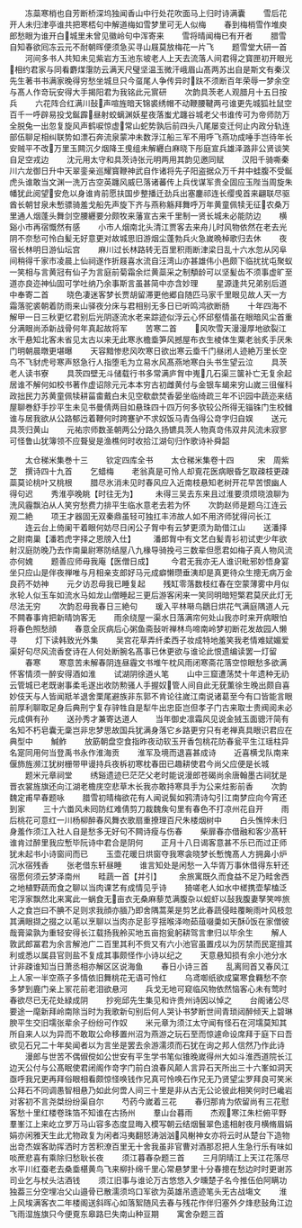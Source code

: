 <!-- { "loadSidebar": true } -->
　　冻蘂寒梢也自芳断桥深坞独闻香山中行处花吹面马上归时诗满囊
　　雪后花开人未归津亭谁共把寒桮句中解道梅如雪梦里可无人似梅
　　春到梅梢雪作堆庾郎愁眼为谁开白城里未曾见徽岭句中浑寄来
　　雪将晴闻梅已有开者
　　腊雪自知春欲囘冻云元不耐朝晖便须急买寻山屐莫放梅花一片飞
　　题雪堂大研一首
　　河间多书人共知未见紫岩方玉池东坡老人上天去流落人间君得之寳匣初开眼光相约君家与同看麝煤霮防云满天尺璧坚温玉微汗峨眉山髙两苏出自是斯文有秦汉先生著书书满家晚得穷愁坐城旦只今虿尾人争传异时趺不须断百年荣辱一梦余空与髙人作竒玩安得大手揭阳君为我铭此元賔研
　　次韵具茨老人观腊月十五日按兵
　　六花阵合红满川鼔声喧旌暗天锦裘绣帽不动鞭腰鞬两弓谁更先城狐社鼠空百千一呼辟易投戈鋋霹昼射蛟螭渊妖星夜落蚩尤躔谷城老父书谁传可为帝师防万全脱兔一出忽复旋风声鹤唳惊虚常山蛇势孰后前四头八尾屡变迁何止内政分轨连部伍聊足相纠联势如漂石奔流泉蒙冲未数浮江船三军不用呼飞燕功成唾手岂待年长安贼平不改万里玉闗沉夕烟降王曵组未解纒白麻晓下彤庭宣兵雄泽潞非公贤谈笑自足空戎边
　　沈元用太守和具茨诗张元明两用其韵见邀同赋
　　汉阳千骑嘶秦川六龙御日升中天翠銮亲巡耀寳鞭神武自作诸将先子阳盗据众万千井中蛙腹不受鋋虎头谁敢当文渊一洗万古空英躔风威巳落诸蕃传上兵伐谋军贵全固应玉陛当周旋朱幡犹此阅望安危以身谁肯前愿扶国步整播迁劲兵出塞鏖祁连长缨曵首来翩联尽驱酋长朝甘泉未慙骠骑羞戈船先声旋下齐与燕称觞拜舞呼万年黄童佩犊无征农桑万里通人烟蓬头舞剑空腰纒要分颇牧来藩宣古来千里制一贤长城未必能防边
　　横谿小市再宿慨然有感
　　小市人烟南北头清江贾客去来舟儿时风物依然在老去光阴不奈愁可怜白髪无好意更对故城思旧游烟尘蓬勃兵火急嵗晩棹歌归去休
　　夜宿长林明日游仙坛宫
　　麻川过长林路转无百里积雨断津梁日乱十六水忽从冈阜间稍得千家市凌晨上仙祠遂作折屐喜水流自汪湾山亦甚雄伟小邑颇下临扰扰屯聚蚁一笑相与言黄冠有仙子为言庭前菊霜余烂黄蘂采之制頺龄可以坚髪齿不须事虚旷至道亦良迩神仙固可学吐纳乃余事斯言虽甚简中亦含妙理
　　星源逢共兄弟别后道中奉寄二首
　　晓色凄迷客梦长贾胡留滞更他郷自随匹马家千里眼见故人天一方霜落驼裘朝着防雨来山驿夜分床与君相别无多日已听鸣鸿欲断肠
　　十年四海不解甲一日三秋更忆君别后光阴逐流水老来踪迹似浮云心怀邱壑情虽在眼暗风尘首重分满眼尚添新战骨何年真起故将军
　　苦寒二首
　　风吹雪天漫漫厚地欲裂江水干悬知北客未省见太古以来无此寒氷檐埀笋风撼屋布衣生棱体生粟老翁炙手厌朱门明朝晨暾更堪曝
　　天容黯惨悲风吹寒日欲出寒云埀千门昼闭人迹絶万里长空鸟不飞豺虎号寒声怒急行人指堕毛为立易水风髙燕地寒白头书生望云泣
　　具茨老人读书寮
　　具茨四壁无斗储载行书多常满庐胷中嵬几石渠三箧补亡无复余起居谁不解何如校书著作虚诏除元元本本穷古初雌黄付与金银车朅来穷山嵗三徂催科政拙民力苏黄童佩犊耕菑畬戴白未见空欷歔焚香晏坐临绮疏三年不识园中蔬迩来结屋聊巻舒手抄平生未见书曼倩两目如悬珠四十四万何多欤较公所得无锱铢门生校雠谁与居我欲从公路郁迃着鞭何时跨蹇驴不求奴饭马青刍得公竒字归自娱
　　送元具茨归黄山
　　元祐宗师数圣朝两公分路久扬镳具茨人物真竒伟双井风流未寂寥可怪鲁山犹簿领不应聱叟是渔樵何时收拾江湖句归作歌诗补舜韶








　　太仓稊米集巻十三
　　钦定四库全书
　　太仓稊米集卷十四　　　宋　周紫芝　撰诗四十九首
　　乞蜡梅
　　老翁真是可怜人却覔花医病眼昏乞取疎枝更疎蘂莫论桃叶又桃根
　　腊尽氷消未见时春风应入近南枝悬知老树开花早苦恨幽人得句迟
　　秀淮亭晚眺【时往无为】
　　未得三吴去东来且过淮要须烦晓浪聊为洗风霾飘泊从人笑穷愁费力排平生临水意老去若为怀
　　次韵赵师是题乌江连云观二絶
　　项王才器固无双秦鼎虽轻可独扛丰沛故人如不用济师犹得问长江
　　连云台上倚阑干着眼何妨尽日闲公子胷中有云梦更须为助借江山
　　送潘择之尉南巢【潘若虎字择之恩牓入仕】
　　潘郎胷中有文艺白髪青衫初试吏少年欲射汉庭防晚乃去作南巢尉寒防结屋八九椽导骑挽弓三数辈但愿君如梅子真人物风流亦何媿
　　题善应师毋我庵【医僧日成】
　　今君无我亦无人谁识毗邪妙悟身宴坐只应山是伴夜禅唯与月相亲支郎好马元成癖懒瓒垂洟却是真更待众生摠无病万金良药不妨神
　　元夕访忍毋我已睡复起
　　残缸零落数枝红春在空蒙薄雾中月似氷轮人似玉车如流水马如龙山僧睡起三更后游客闲来一笑同明暗短檠君莫厌此灯无尽法无穷
　　次韵忍毋我春日三絶句
　　瑗入平林啭鸟鶵日烘花气满庭隅道人元不闗春事肯把新晴饷客无
　　雨余绕屋一渠水日落满帘何处山我亦时来开病眼怕将春色照愁顔
　　春意全灰病后心粥鱼斋鼔听禅林鸟啼南岭梦初断花发故园人懒寻
　　灯下读韩致光外集
　　吴宫花草弄纤柔西子妆成特地羞笑我老情难娬媚爱渠好句尽风流香奁诗在人何处断腕名髙事已休更欲与谁论此恨遗编读罢一灯留
　　春寒
　　寒意苦未解春阴连昼霾文书堆午枕风雨闭寒斋花落空惊眼愁多欲满怀客情须一醉安得酒如淮
　　试湖阴徐道乆笔
　　山中三窟遭荡焚十年遗种无礽云管城已老既谢事柔毛遂出收防勲骚人手握奴管人间自此无莸薫徐生晚出颇自喜妙伎天与人皆闻羝羊退舍栗尾避族非东郭不肯论往嵗江南说诸葛至今有口皆能言眼前厚利聊取足身后典刑宁复存骍牲自是犁牛出忠臣岂但孝子门古来取士贵阀阅未必元成俱有孙
　　送孙秀才兼寄达道人
　　当年御史凛霜风见说金狨玉面骢汗简有名知不朽皂囊无稾岂非忠梦思故国兵犹满身落它乡路更穷只有老禅真具眼识君应在典型中
　　鰔鲊
　　放筯朝盘空食指昨夜动软玉开香包桃花防春瓮平生江瑶柱异名寔同用何当登禹书永作淮海贡
　　淮军及境而退喜甚成诗
　　近喜横戈队南来偃斾旌濒江犹树栅带甲谩持兵夜柝初寒枕春田已趣耕使君今尚父应便是长城
　　题米元章祠堂
　　绣谿遗迹巳茫茫父老时能说漫郎苍碣尚余唐翰墨古祠犹是晋衣裳旌旗还向江湖老檐庑空悲草木长我亦敢持寒具手为公来炷影前香
　　次韵魏定甫早春题咏
　　腊雪初晴梅欲花有人闻说鬓如鸦清诗勾引江南梦应向今宵还到家
　　三十六畨风未囘防红难倩剪刀裁魏矦句里有春色不打凉州花自开
　　雨后桃花可意红一川杨柳醉春风舞衣歌扇重撩理百尺朱楼烟树中
　　白头憔悴未归身羞作须江入社人自是愁多无好句不闗诗瘦与伤春
　　柴扉春亦借融和客少髙轩谁肯过醉里我应慙毕阮诗中君合是阴何
　　正月十八日谒客意甚不乐已而过正师犹未起书小诗窗间而已
　　玉壶花暖日烘窗夺我寒衾晓梦长慙愧髙人方拥鼻小炉沉水宿残香
　　张老借东轩昼睡
　　谁言知处是闲愁一入华胥万事休借得东轩还宿愿何须云梦泽南州
　　畦蔬一首【并引】
　　余旅寓既久而食益不足乃畦舍西之地植野蔬而食之聊以当肉课艺有成情见乎诗
　　猗嗟老人如水中槎携壶挈榼泛宅浮家飘然北来寓此一蜗食无亩衣无桑麻藜苋满腹杂以蚬虾以鼔我腹妻孥笑哗旅人之食岂曰不腆不足则求我顔亦腼乃即舍隅蒿莱是剪艺此春蔬侵畦覆畹雨叶风枝忽其满眼撷之掇之以芼以烹聊以当肉亦足彭亨揺喉泽吻茹葅啜羮如天酥饭在家僧彼哉膏粱孰为重轻安得长江载扬我舲买地五亩抱瓮躬耕驾言聿归以毕余生
　　解人敦武郎冨君为余言解池广二百里其利不赀又有六小池官虽置戍以为厉禁而民寔擅其利或悉以属县官则盐不复成其事颇怪作小诗以纪之
　　天意悬知损有余小池分水计非疎谁知当日萧丞相亦解区区说海鱼
　　春日小诗三首
　　乱离囘首又春风江上人家一半空燕子多情依旧舞桃花无语可怜红
　　乌鸢啣纸欲成窠寒食羇愁不奈多梦到鹿门亲上冡花前老泪欲悬河
　　兵戈无地可窥临风物依然恼客心未有莺时春欲尽已无花处緑成阴
　　抄宛邱先生集见和许贵州诗因以悼之
　　台阁诸公尽要途一麾新拜岭南除当时为我歌新句别后何人哭讣书梦断世间青琐闼醉倾天上碧琳腴平生交旧壖张辈余子纷纷可作奴
　　米元章为须江太守闻有怪石在河壖莫知其所自来人以为异而不敢取公命移置州沼为燕游之玩石至而惊遽命设席拜于庭下曰吾欲见石兄二十年矣闻者以为言坐是罢去余游濡须而石犹在询之邦人信然乃作此诗
　　漫郎与世苦不偶俶傥如公世安有平生学书笔似锥晚嵗得州大如斗淮西道院长江边天公付与公髙眠使君闭阁作竒字门前白浪春风颠人言异石天所出三十六峯如洞天亟呼我兄更再拜俗眼相看颇惊怪唤钱作兄真可怜唤石作兄无乃贤望尘罗拜良可笑米公拜石不同调愚智相悬乃如此何啻人间三十里是非从古无公论彼此相笑何时巳巉岩对客初不言尧桀纷纷渠自尔
　　芍药今嵗着三花
　　春归那肯为侬留尚有三花慰客愁十里红楼卷珠箔不知谁在古扬州
　　羣山台暮雨
　　杰观寒江朱栏俯平野羣峯江上来屹立罗万马山容多态度显晦入模写朝云结烟鬟翠色逺相射夜月横脩眉娟娟亦闲雅天生此尤物政复为闲者冯夷翻怒涛汹汹风榭神女亦将云时从楚台下造物出竒杰娱客助挥洒时方苦积潦百里无十舍我虽非官曹对酒那忍把人生急行乐有味如啖蔗悲喜有乘除归愁耿长夜
　　须江暮春杂题三首
　　三月阴晴江上天江花落尽水平川红蚕老去桑埀椹黄鸟飞来柳扑绵千里心常悬梦里十分春摠在愁边时时更谢苏司业乞与杖头沽酒钱
　　须江旧事与谁论万古悠悠入夕曛楚子名今推伍伯阿瞒功独葢三分空埋冶父山邉骨已散濡须坞口军欲为英雄吊遗迹笔头无古战塲文
　　淮上风埃满客衣二年楼阁送斜晖心如落絮随风去春与残花作伴归塞外夕烽悲鼔角江边飞雨湿旌旗只今便覔东皋路巳失南山种豆期
　　寓舍杂题三首
